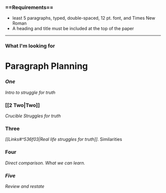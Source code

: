 ### ==Requirements==
- least 5 paragraphs, typed, double-spaced, 12 pt. font, and Times New Roman
- A heading and title must be included at the top of the paper 
---
### What I'm looking for

# Paragraph Planning
### *One*
*Intro to struggle for truth*
### [[2 Two|Two]]
*Crucible Struggles for truth*
### Three
*[[Links#^536f03|Real life struggles for truth]]*. Similarities
### Four
*Direct comparison. What we can learn.*
### *Five*
*Review and restate*
